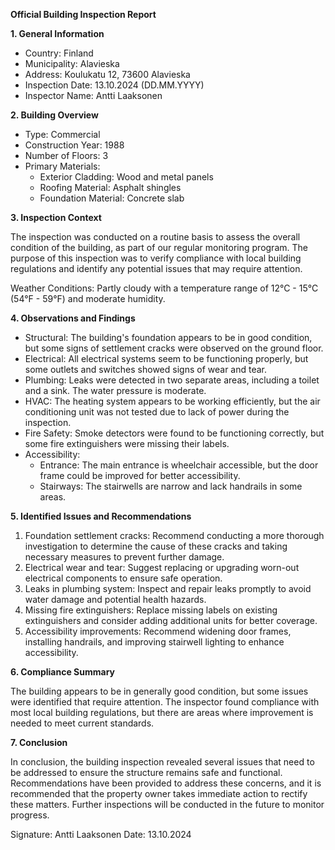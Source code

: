 **Official Building Inspection Report**

**1. General Information**

* Country: Finland
* Municipality: Alavieska
* Address: Koulukatu 12, 73600 Alavieska
* Inspection Date: 13.10.2024 (DD.MM.YYYY)
* Inspector Name: Antti Laaksonen

**2. Building Overview**

* Type: Commercial
* Construction Year: 1988
* Number of Floors: 3
* Primary Materials:
	+ Exterior Cladding: Wood and metal panels
	+ Roofing Material: Asphalt shingles
	+ Foundation Material: Concrete slab

**3. Inspection Context**

The inspection was conducted on a routine basis to assess the overall condition of the building, as part of our regular monitoring program. The purpose of this inspection was to verify compliance with local building regulations and identify any potential issues that may require attention.

Weather Conditions:
Partly cloudy with a temperature range of 12°C - 15°C (54°F - 59°F) and moderate humidity.

**4. Observations and Findings**

* Structural: The building's foundation appears to be in good condition, but some signs of settlement cracks were observed on the ground floor.
* Electrical: All electrical systems seem to be functioning properly, but some outlets and switches showed signs of wear and tear.
* Plumbing: Leaks were detected in two separate areas, including a toilet and a sink. The water pressure is moderate.
* HVAC: The heating system appears to be working efficiently, but the air conditioning unit was not tested due to lack of power during the inspection.
* Fire Safety: Smoke detectors were found to be functioning correctly, but some fire extinguishers were missing their labels.
* Accessibility:
	+ Entrance: The main entrance is wheelchair accessible, but the door frame could be improved for better accessibility.
	+ Stairways: The stairwells are narrow and lack handrails in some areas.

**5. Identified Issues and Recommendations**

1. Foundation settlement cracks: Recommend conducting a more thorough investigation to determine the cause of these cracks and taking necessary measures to prevent further damage.
2. Electrical wear and tear: Suggest replacing or upgrading worn-out electrical components to ensure safe operation.
3. Leaks in plumbing system: Inspect and repair leaks promptly to avoid water damage and potential health hazards.
4. Missing fire extinguishers: Replace missing labels on existing extinguishers and consider adding additional units for better coverage.
5. Accessibility improvements: Recommend widening door frames, installing handrails, and improving stairwell lighting to enhance accessibility.

**6. Compliance Summary**

The building appears to be in generally good condition, but some issues were identified that require attention. The inspector found compliance with most local building regulations, but there are areas where improvement is needed to meet current standards.

**7. Conclusion**

In conclusion, the building inspection revealed several issues that need to be addressed to ensure the structure remains safe and functional. Recommendations have been provided to address these concerns, and it is recommended that the property owner takes immediate action to rectify these matters. Further inspections will be conducted in the future to monitor progress.

Signature: Antti Laaksonen
Date: 13.10.2024